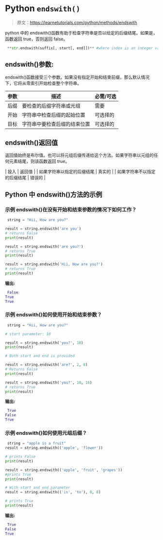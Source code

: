 # Python `endswith()`

> 原文：<https://learnetutorials.com/python/methods/endswith>

python 中的 endswith()函数有助于检查字符串是否以给定的后缀结尾。如果是，函数返回 true，否则返回 false。

```py
 **str.endswith(suffix[, start[, end]])** #where index is an integer value 

```

## endswith()参数:

endswith()函数接受三个参数。如果没有指定开始和结束前缀，那么默认情况下，它将从零索引开始检查整个字符串。

| 参数 | 描述 | 必需/可选 |
| --- | --- | --- |
| 后缀 | 要检查的后缀字符串或元组 | 需要 |
| 开始 | 字符串中检查后缀的起始位置 | 可选择的 |
| 目标 | 字符串中要检查后缀的结束位置 | 可选择的 |

## endswith()返回值

返回值始终是布尔值。也可以将元组后缀传递给这个方法。如果字符串以元组的任何元素结尾，则该函数返回 true。

| 投入 | 返回值 |
| 如果字符串以指定的后缀结尾 | 真实的 |
| 如果字符串不以指定的后缀结尾 | 错误的 |

## Python 中 endswith()方法的示例

### 示例 endswith()在没有开始和结束参数的情况下如何工作？

```py
 string = "Hii, How are you?"

result = string.endswith('are you')
# returns False
print(result)

result = string.endswith('are you?')
# returns True
print(result)

result = string.endswith('Hii, How are you?')
# returns True
print(result) 

```

**输出:**

```py
 False
True
True 
```

### 示例 endswith()如何使用开始和结束参数？

```py
 string = "Hii, How are you?"

# start parameter: 10

result = string.endswith('you?', 10)
print(result)

# Both start and end is provided

result = string.endswith('are?', 2, 8)
# Returns False
print(result)

result = string.endswith('you?', 10, 16)
# returns True
print(result) 

```

**输出:**

```py
 True
False
True 
```

### 示例 endswith()如何使用元组后缀？

```py
 string = "apple is a fruit"
result = string.endswith(('apple', 'flower'))

# prints False
print(result)

result = string.endswith(('apple', 'fruit', 'grapes'))
#prints True
print(result)

# With start and end parameter
result = string.endswith(('is', 'to'), 0, 8)

# prints True
print(result) 

```

**输出:**

```py
 True
False
True 
```